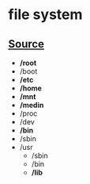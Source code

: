 # file system

## [Source](https://opensource.com/life/16/10/introduction-linux-filesystems)

- **/root**
- /boot
- **/etc**
- **/home**
- **/mnt**
- **/medin**
- /proc
- /dev
- **/bin**
- /sbin
- /usr
    - /sbin
    - /bin
    - **/lib**
